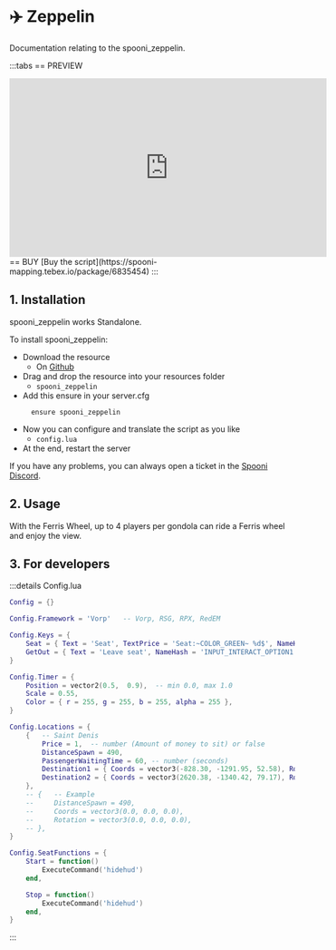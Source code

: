 # ✈️ Zeppelin
Documentation relating to the spooni_zeppelin.

:::tabs
== PREVIEW
<iframe width="560" height="315" src="https://www.youtube.com/embed/D_GwOyjhw9c?si=Cta0JOYYaWa9fSX8" frameborder="0" allow="accelerometer; autoplay; clipboard-write; encrypted-media; gyroscope; picture-in-picture; web-share" referrerpolicy="strict-origin-when-cross-origin" allowfullscreen></iframe>
== BUY
[Buy the script](https://spooni-mapping.tebex.io/package/6835454)
:::

## 1. Installation
spooni_zeppelin works Standalone. 

To install spooni_zeppelin:
- Download the resource
  - On [Github](https://github.com/Spooni-Development/spooni_zeppelin)
- Drag and drop the resource into your resources folder
  - `spooni_zeppelin`
- Add this ensure in your server.cfg
  ```
    ensure spooni_zeppelin
  ```
- Now you can configure and translate the script as you like
  - `config.lua`
- At the end, restart the server

If you have any problems, you can always open a ticket in the [Spooni Discord](https://discord.gg/spooni).

## 2. Usage
With the Ferris Wheel, up to 4 players per gondola can ride a Ferris wheel and enjoy the view. 

## 3. For developers

:::details Config.lua
```lua
Config = {}

Config.Framework = 'Vorp'   -- Vorp, RSG, RPX, RedEM

Config.Keys = {
    Seat = { Text = 'Seat', TextPrice = 'Seat:~COLOR_GREEN~ %d$', NameHash = 'INPUT_INTERACT_OPTION1' },
    GetOut = { Text = 'Leave seat', NameHash = 'INPUT_INTERACT_OPTION1' },
}

Config.Timer = {
    Position = vector2(0.5,  0.9),  -- min 0.0, max 1.0
    Scale = 0.55,
    Color = { r = 255, g = 255, b = 255, alpha = 255 },
}

Config.Locations = {
    {   -- Saint Denis
        Price = 1,  -- number (Amount of money to sit) or false
        DistanceSpawn = 490,
        PassengerWaitingTime = 60, -- number (seconds)
        Destination1 = { Coords = vector3(-828.30, -1291.95, 52.58), Rotation = vector3(0.0, 0.0, 180.0) },
        Destination2 = { Coords = vector3(2620.38, -1340.42, 79.17), Rotation = vector3(0.0, 0.0, 130.0) },
    },
    -- {   -- Example
    --     DistanceSpawn = 490,
    --     Coords = vector3(0.0, 0.0, 0.0),
    --     Rotation = vector3(0.0, 0.0, 0.0),
    -- },
}

Config.SeatFunctions = {
    Start = function()
        ExecuteCommand('hidehud')
    end,

    Stop = function()
        ExecuteCommand('hidehud')
    end,
}
```
:::